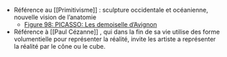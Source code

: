 - Référence au [[Primitivisme]] : sculpture occidentale et océanienne, nouvelle vision de l’anatomie
	- [Figure 98: PICASSO: Les demoiselle d’Avignon](https://www.kazoart.com/blog/wp-content/uploads/2017/07/Picasso_demoiselles_davignon1.jpg)
- Référence à [[Paul Cézanne]] , qui dans la fin de sa vie utilise des forme volumentielle pour représenter la réalité, invite les artiste a représenter la réalité par le cône ou le cube.